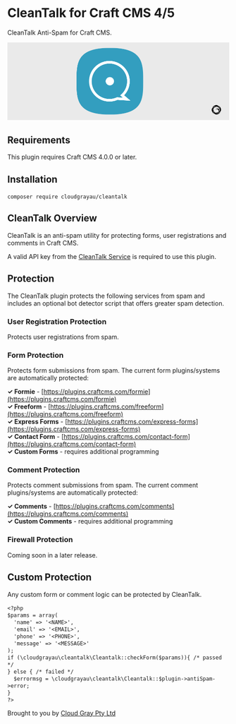 # CleanTalk for Craft CMS 4/5

CleanTalk Anti-Spam for Craft CMS.

![Screenshot](resources/cleantalk.png)

## Requirements

This plugin requires Craft CMS 4.0.0 or later.

## Installation

`composer require cloudgrayau/cleantalk`

## CleanTalk Overview

CleanTalk is an anti-spam utility for protecting forms, user registrations and comments in Craft CMS.

A valid API key from the [CleanTalk Service](https://cleantalk.org/) is required to use this plugin.

## Protection

The CleanTalk plugin protects the following services from spam and includes an optional bot detector script that offers greater spam detection.

### User Registration Protection

Protects user registrations from spam.

### Form Protection

Protects form submissions from spam. The current form plugins/systems are automatically protected:

**✓ Formie** - [https://plugins.craftcms.com/formie](https://plugins.craftcms.com/formie)  
**✓ Freeform** - [https://plugins.craftcms.com/freeform](https://plugins.craftcms.com/freeform)  
**✓ Express Forms** - [https://plugins.craftcms.com/express-forms](https://plugins.craftcms.com/express-forms)  
**✓ Contact Form** - [https://plugins.craftcms.com/contact-form](https://plugins.craftcms.com/contact-form)  
**✓ Custom Forms** - requires additional programming

### Comment Protection

Protects comment submissions from spam. The current comment plugins/systems are automatically protected:

**✓ Comments** - [https://plugins.craftcms.com/comments](https://plugins.craftcms.com/comments)  
**✓ Custom Comments** - requires additional programming

### Firewall Protection

Coming soon in a later release.

## Custom Protection

Any custom form or comment logic can be protected by CleanTalk.

    <?php    
    $params = array(
      'name' => '<NAME>',
      'email' => '<EMAIL>',
      'phone' => '<PHONE>',
      'message' => '<MESSAGE>'
    );
    if (\cloudgrayau\cleantalk\Cleantalk::checkForm($params)){ /* passed */
    } else { /* failed */
      $errormsg = \cloudgrayau\cleantalk\Cleantalk::$plugin->antiSpam->error;
    }
    ?>

Brought to you by [Cloud Gray Pty Ltd](https://cloudgray.com.au/)
